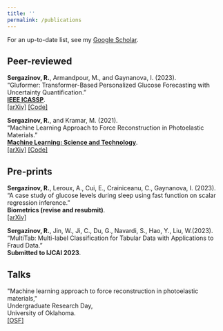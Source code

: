 ```yaml
---
title: ''
permalink: /publications
---
```


For an up-to-date list, see my [Google Scholar](https://scholar.google.com/citations?user=OhV6QOkAAAAJ&hl=en).

## Peer-reviewed

**Sergazinov, R.**, Armandpour, M., and Gaynanova, I. (2023).  
“Gluformer: Transformer-Based Personalized Glucose Forecasting with Uncertainty Quantification.”  
[**IEEE ICASSP**](https://2023.ieeeicassp.org/).  
[\[arXiv\]](https://arxiv.org/abs/2209.04526) [\[Code\]](https://github.com/mrsergazinov/gluformer)

**Sergazinov, R.**, and Kramar, M. (2021).  
“Machine Learning Approach to Force Reconstruction in Photoelastic Materials.”  
[**Machine Learning: Science and Technology**](https://doi.org/10.1088/2632-2153/ac29d5).  
[\[arXiv\]](https://arxiv.org/abs/2010.01163) [\[Code\]](https://github.com/mrsergazinov/particle-force-cnn)

## Pre-prints

**Sergazinov, R.**, Leroux, A., Cui, E., Crainiceanu, C., Gaynanova, I. (2023).  
“A case study of glucose levels during sleep using fast function on scalar regression
inference.”  
**Biometrics (revise and resubmit)**.  
[\[arXiv\]](https://arxiv.org/abs/2205.08439)

**Sergazinov, R.**, Jin, W., Ji, C., Du, G., Navardi, S., Hao, Y., Liu, W.(2023). 
“MultiTab: Multi-label Classification for Tabular Data with Applications to Fraud Data.”  
**Submitted to IJCAI 2023**.

## Talks

"Machine learning approach to force reconstruction in photoelastic materials,"  
Undergraduate Research Day,  
University of Oklahoma.  
[\[OSF\]](https://osf.io/5epzm/)
